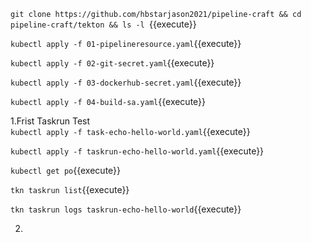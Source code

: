 `git clone https://github.com/hbstarjason2021/pipeline-craft && cd pipeline-craft/tekton && ls -l `{{execute}}      

`kubectl apply -f 01-pipelineresource.yaml`{{execute}}   

`kubectl apply -f 02-git-secret.yaml`{{execute}}  

`kubectl apply -f 03-dockerhub-secret.yaml`{{execute}}   

`kubectl apply -f 04-build-sa.yaml`{{execute}}   

1.Frist Taskrun Test   
`kubectl apply -f task-echo-hello-world.yaml`{{execute}}    

`kubectl apply -f taskrun-echo-hello-world.yaml`{{execute}}   

`kubectl get po`{{execute}}   

`tkn taskrun list`{{execute}}    

`tkn taskrun logs taskrun-echo-hello-world`{{execute}}     

2.
